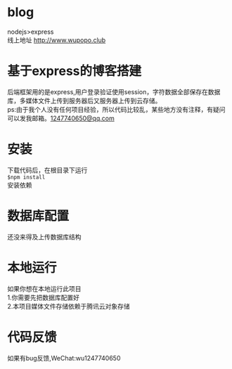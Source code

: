 # blog
nodejs>express<br>
线上地址  http://www.wupopo.club


# 基于express的博客搭建
后端框架用的是express,用户登录验证使用session，字符数据全部保存在数据库，多媒体文件上传到服务器后又服务器上传到云存储。<br>
ps:由于我个人没有任何项目经验，所以代码比较乱，某些地方没有注释，有疑问可以发我邮箱。1247740650@qq.com

# 安装
下载代码后，在根目录下运行<br>
<code>$npm install </code><br>
安装依赖

# 数据库配置
还没来得及上传数据库结构

# 本地运行
如果你想在本地运行此项目<br>
1.你需要先把数据库配置好<br>
2.本项目媒体文件存储依赖于腾讯云对象存储

# 代码反馈
如果有bug反馈,WeChat:wu1247740650 
